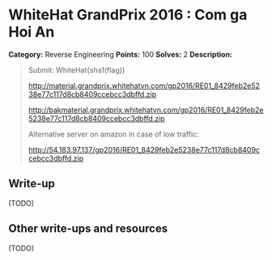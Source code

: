 # WhiteHat GrandPrix 2016 : Com ga Hoi An

**Category:** Reverse Engineering
**Points:** 100
**Solves:** 2
**Description:**

> Submit: WhiteHat{sha1(flag)}
> 
> http://material.grandprix.whitehatvn.com/gp2016/RE01_8429feb2e5238e77c117d8cb8409ccebcc3dbffd.zip
> 
> http://bakmaterial.grandprix.whitehatvn.com/gp2016/RE01_8429feb2e5238e77c117d8cb8409ccebcc3dbffd.zip
> 
> Alternative server on amazon in case of low traffic:
> 
> http://54.183.97.137/gp2016/RE01_8429feb2e5238e77c117d8cb8409ccebcc3dbffd.zip

## Write-up

(TODO)

## Other write-ups and resources

(TODO)
